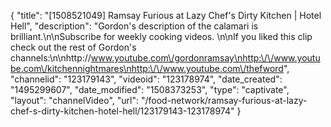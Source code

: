 {
    "title": "[1508521049] Ramsay Furious at Lazy Chef's Dirty Kitchen | Hotel Hell",
    "description": "Gordon's description of the calamari is brilliant.\n\nSubscribe for weekly cooking videos. \n\nIf you liked this clip check out the rest of Gordon's channels:\n\nhttp:\/\/www.youtube.com\/gordonramsay\nhttp:\/\/www.youtube.com\/kitchennightmares\nhttp:\/\/www.youtube.com\/thefword",
    "channelid": "123179143",
    "videoid": "123178974",
    "date_created": "1495299607",
    "date_modified": "1508373253",
    "type": "captivate",
    "layout": "channelVideo",
    "url": "\/food-network\/ramsay-furious-at-lazy-chef-s-dirty-kitchen-hotel-hell\/123179143-123178974"
}